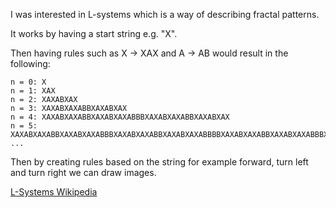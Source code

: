 I was interested in L-systems which is a way of describing fractal patterns.

It works by having a start string e.g. "X".

Then having rules such as X -> XAX and A -> AB would result in the following:

```
n = 0: X
n = 1: XAX
n = 2: XAXABXAX
n = 3: XAXABXAXABBXAXABXAX
n = 4: XAXABXAXABBXAXABXAXABBBXAXABXAXABBXAXABXAX
n = 5: XAXABXAXABBXAXABXAXABBBXAXABXAXABBXAXABXAXABBBBXAXABXAXABBXAXABXAXABBBXAXABXAXABBXAXABXAX
...
```
        
Then by creating rules based on the string for example forward, turn left and turn right we can draw images.

[L-Systems Wikipedia](https://en.wikipedia.org/wiki/L-system)
